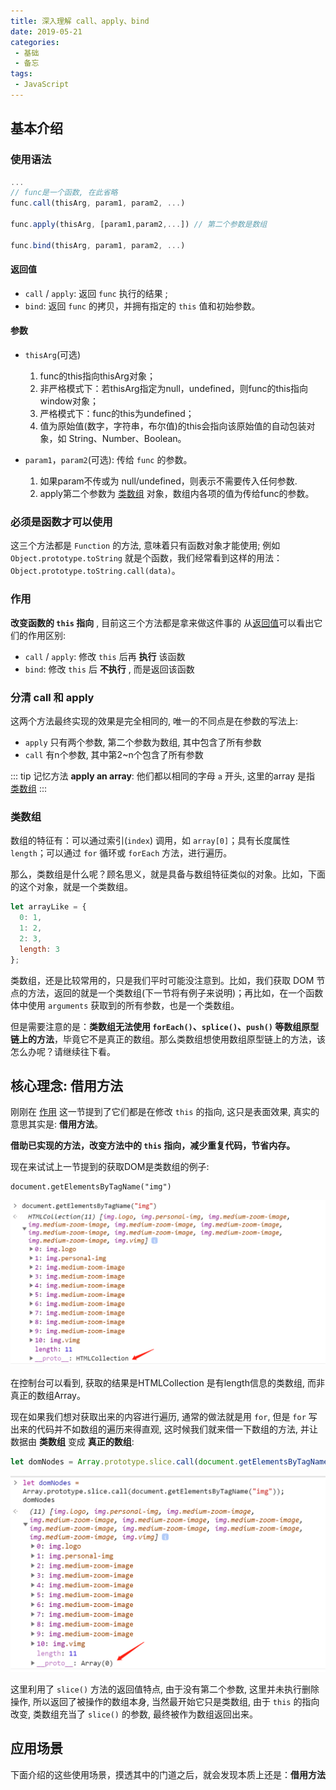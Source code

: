```yaml
---
title: 深入理解 call、apply、bind
date: 2019-05-21
categories:
 - 基础
 - 备忘
tags:
 - JavaScript
---
```


## 基本介绍

### 使用语法
```js
...
// func是一个函数, 在此省略
func.call(thisArg, param1, param2, ...) 

func.apply(thisArg, [param1,param2,...]) // 第二个参数是数组

func.bind(thisArg, param1, param2, ...)
```
#### 返回值
* `call` / `apply`: 返回 `func` 执行的结果 ;
* `bind`: 返回 `func` 的拷贝，并拥有指定的 `this` 值和初始参数。

#### 参数
* `thisArg`(可选)
  1. func的this指向thisArg对象；
  2. 非严格模式下：若thisArg指定为null，undefined，则func的this指向window对象；
  3. 严格模式下：func的this为undefined；
  4. 值为原始值(数字，字符串，布尔值)的this会指向该原始值的自动包装对象，如 String、Number、Boolean。 

* `param1`，`param2`(可选): 传给 `func` 的参数。
  1. 如果param不传或为 null/undefined，则表示不需要传入任何参数.
  2. apply第二个参数为 [类数组](./Call&Apply&Bind.md#类数组) 对象，数组内各项的值为传给func的参数。

### 必须是函数才可以使用
这三个方法都是 `Function` 的方法, 意味着只有函数对象才能使用;
例如 `Object.prototype.toString` 就是个函数，我们经常看到这样的用法：`Object.prototype.toString.call(data)`。

### 作用
**改变函数的 `this` 指向** , 目前这三个方法都是拿来做这件事的
从[返回值](./Call&Apply&Bind.md#返回值)可以看出它们的作用区别:

* `call` / `apply`: 修改 `this` 后再 **执行** 该函数
* `bind`: 修改 `this` 后 **不执行** , 而是返回该函数

### 分清 call 和 apply
这两个方法最终实现的效果是完全相同的, 唯一的不同点是在参数的写法上:

* `apply` 只有两个参数, 第二个参数为数组, 其中包含了所有参数
* `call` 有n个参数, 其中第2~n个包含了所有参数

::: tip 记忆方法
**apply an array**: 他们都以相同的字母 `a` 开头, 这里的array 是指 [类数组](./Call&Apply&Bind.md#类数组)
:::

### 类数组
数组的特征有：可以通过索引(`index`) 调用，如 `array[0]`；具有长度属性`length`；可以通过 `for` 循环或 `forEach` 方法，进行遍历。

那么，类数组是什么呢？顾名思义，就是具备与数组特征类似的对象。比如，下面的这个对象，就是一个类数组。

```js
let arrayLike = {
  0: 1,
  1: 2,
  2: 3,
  length: 3
};
```

类数组，还是比较常用的，只是我们平时可能没注意到。比如，我们获取 DOM 节点的方法，返回的就是一个类数组(下一节将有例子来说明)；再比如，在一个函数体中使用 `arguments` 获取到的所有参数，也是一个类数组。

但是需要注意的是：**类数组无法使用 `forEach()`、`splice()`、`push()` 等数组原型链上的方法**，毕竟它不是真正的数组。那么类数组想使用数组原型链上的方法，该怎么办呢？请继续往下看。

## 核心理念: 借用方法
刚刚在 [作用](./Call&Apply&Bind.md#作用) 这一节提到了它们都是在修改 `this` 的指向, 这只是表面效果, 真实的意思其实是: **借用方法**。

**借助已实现的方法，改变方法中的 `this` 指向，减少重复代码，节省内存。**

现在来试试上一节提到的获取DOM是类数组的例子:

```
document.getElementsByTagName("img")
```

![getDoms](./../../.vuepress/public/images/call&apply&bind/getDoms.png)

在控制台可以看到, 获取的结果是HTMLCollection 是有length信息的类数组, 而非真正的数组Array。

现在如果我们想对获取出来的内容进行遍历, 通常的做法就是用 `for`, 但是 `for`
 写出来的代码并不如数组的遍历来得直观, 这时候我们就来借一下数组的方法, 并让数据由 __类数组__ 变成 __真正的数组__:

```js
let domNodes = Array.prototype.slice.call(document.getElementsByTagName("img"))
```

![getDomsArray](./../../.vuepress/public/images/call&apply&bind/getDomsArray.png)

这里利用了 `slice()` 方法的返回值特点, 由于没有第二个参数, 这里并未执行删除操作, 所以返回了被操作的数组本身, 当然最开始它只是类数组, 由于 `this` 的指向改变, 类数组充当了 `slice()` 的参数, 最终被作为数组返回出来。

## 应用场景
下面介绍的这些使用场景，摸透其中的门道之后，就会发现本质上还是：**借用方法**
